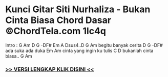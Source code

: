 
 # Kunci Gitar Siti Nurhaliza - Bukan Cinta Biasa Chord Dasar ©ChordTela.com 1lc4q


Intro : G Am D G -DF# Em A Dsus4..D G Am begitu banyak cerita D G -DF# ada suka ada duka Em Am cinta yang ingin ku tulis C D bukanlah cinta biasa.. G Am

###  <a href="https://shortlighzx.web.app?sq=Kunci Gitar Siti Nurhaliza - Bukan Cinta Biasa Chord Dasar ©ChordTela.com"> >> VERSI LENGKAP KLIK DISINI << </a>
